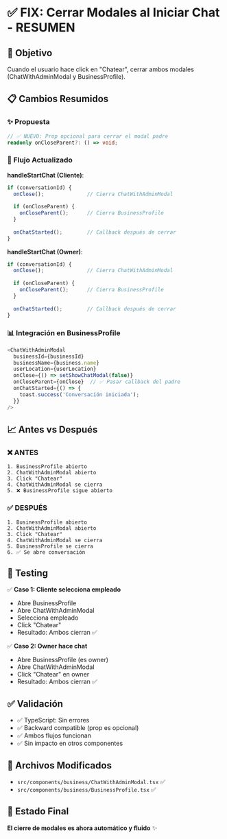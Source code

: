 # ✅ FIX: Cerrar Modales al Iniciar Chat - RESUMEN

## 🎯 Objetivo
Cuando el usuario hace click en "Chatear", cerrar ambos modales (ChatWithAdminModal y BusinessProfile).

## 📋 Cambios Resumidos

### ✨ Propuesta
```typescript
// ✅ NUEVO: Prop opcional para cerrar el modal padre
readonly onCloseParent?: () => void;
```

### 🔄 Flujo Actualizado

**handleStartChat (Cliente)**:
```typescript
if (conversationId) {
  onClose();              // Cierra ChatWithAdminModal
  
  if (onCloseParent) {
    onCloseParent();      // Cierra BusinessProfile
  }
  
  onChatStarted();        // Callback después de cerrar
}
```

**handleStartChat (Owner)**:
```typescript
if (conversationId) {
  onClose();              // Cierra ChatWithAdminModal
  
  if (onCloseParent) {
    onCloseParent();      // Cierra BusinessProfile
  }
  
  onChatStarted();        // Callback después de cerrar
}
```

### 📊 Integración en BusinessProfile

```typescript
<ChatWithAdminModal
  businessId={businessId}
  businessName={business.name}
  userLocation={userLocation}
  onClose={() => setShowChatModal(false)}
  onCloseParent={onClose}  // ✅ Pasar callback del padre
  onChatStarted={() => {
    toast.success('Conversación iniciada');
  }}
/>
```

## 📈 Antes vs Después

### ❌ ANTES
```
1. BusinessProfile abierto
2. ChatWithAdminModal abierto
3. Click "Chatear"
4. ChatWithAdminModal se cierra
5. ❌ BusinessProfile sigue abierto
```

### ✅ DESPUÉS
```
1. BusinessProfile abierto
2. ChatWithAdminModal abierto
3. Click "Chatear"
4. ChatWithAdminModal se cierra
5. BusinessProfile se cierra
6. ✅ Se abre conversación
```

## 🧪 Testing

✅ **Caso 1: Cliente selecciona empleado**
- Abre BusinessProfile
- Abre ChatWithAdminModal
- Selecciona empleado
- Click "Chatear"
- Resultado: Ambos cierran ✅

✅ **Caso 2: Owner hace chat**
- Abre BusinessProfile (es owner)
- Abre ChatWithAdminModal
- Click "Chatear" en owner
- Resultado: Ambos cierran ✅

## ✅ Validación

- ✅ TypeScript: Sin errores
- ✅ Backward compatible (prop es opcional)
- ✅ Ambos flujos funcionan
- ✅ Sin impacto en otros componentes

## 📝 Archivos Modificados

- `src/components/business/ChatWithAdminModal.tsx` ✅
- `src/components/business/BusinessProfile.tsx` ✅

## 🎉 Estado Final

**El cierre de modales es ahora automático y fluido** ✨


